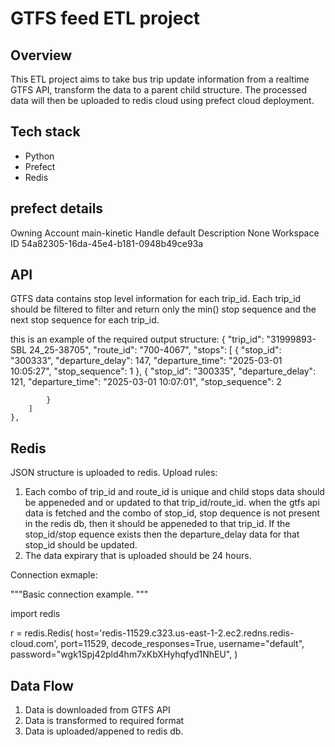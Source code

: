# GTFS feed ETL project

## Overview
This ETL project aims to take bus trip update information from a realtime GTFS API, 
transform the data to a parent child structure. The processed data will then be uploaded 
to redis cloud using prefect cloud deployment. 

## Tech stack
- Python
- Prefect 
- Redis

## prefect details

Owning Account
main-kinetic
Handle
default
Description
None
Workspace ID
54a82305-16da-45e4-b181-0948b49ce93a


## API 
GTFS data contains stop level information for each trip_id. Each trip_id should be filtered to filter and return only the min() stop sequence and the next stop sequence for each trip_id.

this is an example of the required output structure:
{
        "trip_id": "31999893-SBL 24_25-38705",
        "route_id": "700-4067",
        "stops": [
            {
                "stop_id": "300333",
                "departure_delay": 147,
                "departure_time": "2025-03-01 10:05:27",
                "stop_sequence": 1
            },
            {
                "stop_id": "300335",
                "departure_delay": 121,
                "departure_time": "2025-03-01 10:07:01",
                "stop_sequence": 2

            }
        ]
    },

## Redis 
JSON structure is uploaded to redis.
Upload rules:

1. Each combo of trip_id and route_id is unique and child stops data should be appeneded and or updated to that trip_id/route_id. when the gtfs api data is fetched and the combo of stop_id, stop dequence is not present in the redis db, then it should be appeneded to that trip_id. If the stop_id/stop equence exists then the departure_delay data for that stop_id should be updated. 
2. The data expirary that is uploaded should be 24 hours. 

Connection exmaple:

"""Basic connection example.
"""

import redis

r = redis.Redis(
    host='redis-11529.c323.us-east-1-2.ec2.redns.redis-cloud.com',
    port=11529,
    decode_responses=True,
    username="default",
    password="wgk1Spj42pld4hm7xKbXHyhqfyd1NhEU",
)


## Data Flow

1. Data is downloaded from GTFS API
2. Data is transformed to required format
3. Data is uploaded/appened to redis db.
